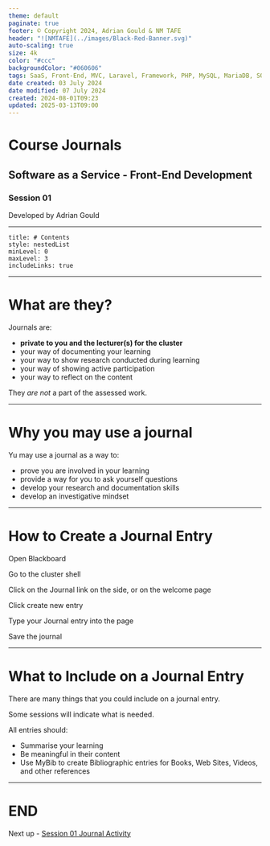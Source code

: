 ```yaml
---
theme: default
paginate: true
footer: © Copyright 2024, Adrian Gould & NM TAFE
header: "![NMTAFE](../images/Black-Red-Banner.svg)"
auto-scaling: true
size: 4k
color: "#ccc"
backgroundColor: "#060606"
tags: SaaS, Front-End, MVC, Laravel, Framework, PHP, MySQL, MariaDB, SQLite, Testing, Unit Testing, Feature Testng, PEST
date created: 03 July 2024
date modified: 07 July 2024
created: 2024-08-01T09:23
updated: 2025-03-13T09:00
---
```


# Course Journals

## Software as a Service - Front-End Development

### Session 01

Developed by Adrian Gould

---

```table-of-contents
title: # Contents
style: nestedList
minLevel: 0
maxLevel: 3
includeLinks: true
```

---

# What are they?

Journals are:

- **private to you and the lecturer(s) for the cluster**
- your way of documenting your learning
- your way to show research conducted during learning
- your way of showing active participation
- your way to reflect on the content

They *are not* a part of the assessed work.

---

# Why you may use a journal

Yu may use a journal as a way to:

- prove you are involved in your learning
- provide a way for you to ask yourself questions
- develop your research and documentation skills
- develop an investigative mindset

---

# How to Create a Journal Entry

Open Blackboard

Go to the cluster shell

Click on the Journal link on the side, or on the welcome page

Click create new entry

Type your Journal entry into the page

Save the journal

---

# What to Include on a Journal Entry

There are many things that you could include on a journal entry.

Some sessions will indicate what is needed.

All entries should:

- Summarise your learning
- Be meaningful in their content
- Use MyBib to create Bibliographic entries for Books, Web Sites, Videos, and other references


---

# END

Next up - [Session 01 Journal Activity](../session-01/S01-Exercises-and-Practice.md)

